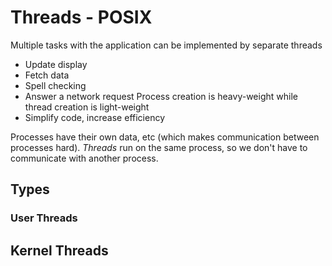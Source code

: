 # Threads - POSIX
Multiple tasks with the application can be implemented by separate threads
- Update display
- Fetch data
- Spell checking
- Answer a network request
Process creation is heavy-weight while thread creation is light-weight
- Simplify code, increase efficiency

Processes have their own data, etc (which makes communication between processes hard). *Threads* run on the same process, so we don't have to communicate with another process.

## Types
### User Threads

## Kernel Threads